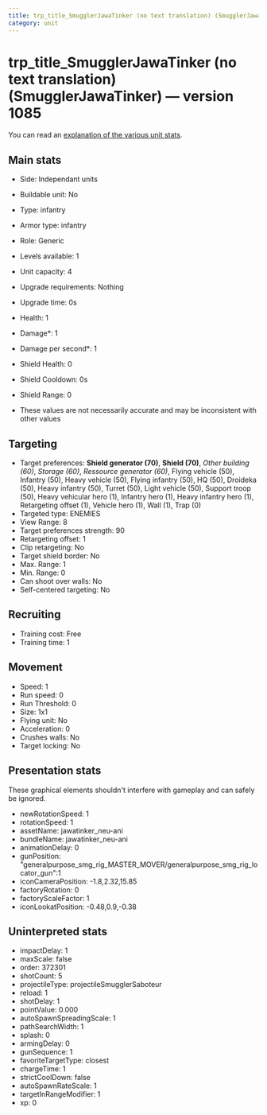 ```yaml
---
title: trp_title_SmugglerJawaTinker (no text translation) (SmugglerJawaTinker)
category: unit
---
```


# trp_title_SmugglerJawaTinker (no text translation) (SmugglerJawaTinker) — version 1085

You can read an [explanation  of the various unit stats](unitexplained.md).

## Main stats

  * Side: Independant units
  * Buildable unit: No
  * Type: infantry
  * Armor type: infantry
  * Role: Generic
  * Levels available: 1
  * Unit capacity: 4
  * Upgrade requirements: Nothing
  * Upgrade time: 0s
  * Health: 1
  * Damage*: 1
  * Damage per second*: 1
  * Shield Health: 0
  * Shield Cooldown: 0s
  * Shield Range: 0

* These values are not necessarily accurate and may be inconsistent with other values

## Targeting

  * Target preferences: **Shield generator (70)**, **Shield (70)**, _Other building (60)_, _Storage (60)_, _Ressource generator (60)_, Flying vehicle (50), Infantry (50), Heavy vehicle (50), Flying infantry (50), HQ (50), Droideka (50), Heavy infantry (50), Turret (50), Light vehicle (50), Support troop (50), Heavy vehicular hero (1), Infantry hero (1), Heavy infantry hero (1), Retargeting offset (1), Vehicle hero (1), Wall (1), Trap (0)
  * Targeted type: ENEMIES
  * View Range: 8
  * Target preferences strength: 90
  * Retargeting offset: 1
  * Clip retargeting: No
  * Target shield border: No
  * Max. Range: 1
  * Min. Range: 0
  * Can shoot over walls: No
  * Self-centered targeting: No

## Recruiting

  * Training cost: Free
  * Training time: 1

## Movement

  * Speed: 1
  * Run speed: 0
  * Run Threshold: 0
  * Size: 1x1
  * Flying unit: No
  * Acceleration: 0
  * Crushes walls: No
  * Target locking: No

## Presentation stats

These graphical elements shouldn't interfere with gameplay and can safely be ignored.

  * newRotationSpeed: 1
  * rotationSpeed: 1
  * assetName: jawatinker_neu-ani
  * bundleName: jawatinker_neu-ani
  * animationDelay: 0
  * gunPosition: "generalpurpose_smg_rig_MASTER_MOVER/generalpurpose_smg_rig_locator_gun":1
  * iconCameraPosition: -1.8,2.32,15.85
  * factoryRotation: 0
  * factoryScaleFactor: 1
  * iconLookatPosition: -0.48,0.9,-0.38

## Uninterpreted stats

  * impactDelay: 1
  * maxScale: false
  * order: 372301
  * shotCount: 5
  * projectileType: projectileSmugglerSaboteur
  * reload: 1
  * shotDelay: 1
  * pointValue: 0.000
  * autoSpawnSpreadingScale: 1
  * pathSearchWidth: 1
  * splash: 0
  * armingDelay: 0
  * gunSequence: 1
  * favoriteTargetType: closest
  * chargeTime: 1
  * strictCoolDown: false
  * autoSpawnRateScale: 1
  * targetInRangeModifier: 1
  * xp: 0


